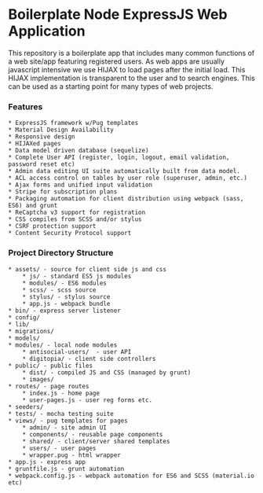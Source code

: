 # Boilerplate Node ExpressJS Web Application

This repository is a boilerplate app that includes many common functions of a web site/app featuring registered users. As web apps are usually javascript intensive we use HIJAX to load pages after the initial load. This HIJAX implementation is transparent to the user and to search engines. This can be used as a starting point for many types of web projects.

### Features
	* ExpressJS framework w/Pug templates
	* Material Design Availability
	* Responsive design
	* HIJAXed pages
	* Data model driven database (sequelize)
	* Complete User API (register, login, logout, email validation, password reset etc)
	* Admin data editing UI suite automatically built from data model.
	* ACL access control on tables by user role (superuser, admin, etc.)
	* Ajax forms and unified input validation
	* Stripe for subscription plans
	* Packaging automation for client distribution using webpack (sass, ES6) and grunt
	* ReCaptcha v3 support for registration
	* CSS compiles from SCSS and/or stylus
	* CSRF protection support
	* Content Security Protocol support

### Project Directory Structure
	* assets/ - source for client side js and css
		* js/ - standard ES5 js modules
		* modules/ - ES6 modules
		* scss/ - scss source
		* stylus/ - stylus source
		* app.js - webpack bundle
	* bin/ - express server listener
	* config/
	* lib/
	* migrations/
	* models/
	* modules/ - local node modules
		* antisocial-users/  - user API
		* digitopia/ - client side controllers
	* public/ - public files
		* dist/ - compiled JS and CSS (managed by grunt)
		* images/
	* routes/ - page routes
		* index.js - home page
		* user-pages.js - user reg forms etc.
	* seeders/
	* tests/ - mocha testing suite
	* views/ - pug templates for pages
		* admin/ - site admin UI
		* components/ - reusable page components
		* shared/ - client/server shared templates
		* users/ - user pages
		* wrapper.pug - html wrapper
	* app.js - express app
	* gruntfile.js - grunt automation
	* webpack.config.js - webpack automation for ES6 and SCSS (material.io etc)
